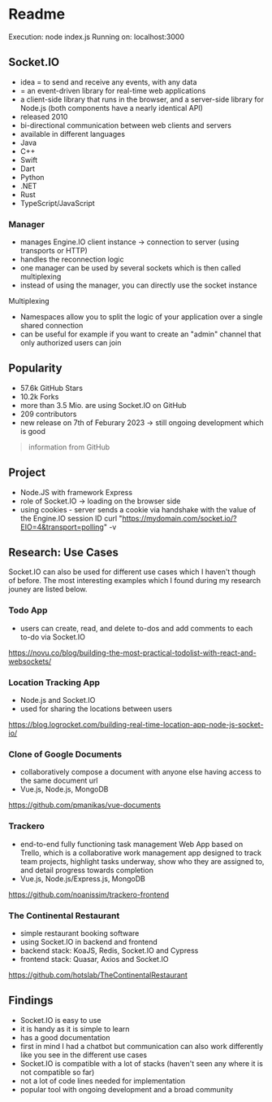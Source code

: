 # Readme

Execution: node index.js
Running on: localhost:3000

## Socket.IO

* idea = to send and receive any events, with any data 
* = an event-driven library for real-time web applications
* a client-side library that runs in the browser, and a server-side library for Node.js (both components have a nearly identical API)
* released 2010
* bi-directional communication between web clients and servers
* available in different languages
 * Java
 * C++
 * Swift
 * Dart
 * Python
 * .NET
 * Rust
 * TypeScript/JavaScript

### Manager

* manages Engine.IO client instance -> connection to server (using transports or HTTP)
* handles the reconnection logic
* one manager can be used by several sockets which is then called multiplexing
* instead of using the manager, you can directly use the socket instance

Multiplexing 

* Namespaces allow you to split the logic of your application over a single shared connection
* can be useful for example if you want to create an "admin" channel that only authorized users can join

## Popularity

* 57.6k GitHub Stars
* 10.2k Forks
* more than 3.5 Mio. are using Socket.IO on GitHub
* 209 contributors
* new release on 7th of Feburary 2023 -> still ongoing development which is good

> information from GitHub

## Project

* Node.JS with framework Express
* role of Socket.IO -> loading on the browser side
* using cookies - server sends a cookie via handshake with the value of the Engine.IO session ID curl "https://mydomain.com/socket.io/?EIO=4&transport=polling" -v


## Research: Use Cases

Socket.IO can also be used for different use cases which I haven't though of before. The most interesting examples which I found during my research jouney are listed below.

### Todo App

* users can create, read, and delete to-dos and add comments to each to-do via Socket.IO

https://novu.co/blog/building-the-most-practical-todolist-with-react-and-websockets/

### Location Tracking App

* Node.js and Socket.IO
* used for sharing the locations between users

https://blog.logrocket.com/building-real-time-location-app-node-js-socket-io/

### Clone of Google Documents

* collaboratively compose a document with anyone else having access to the same document url
* Vue.js, Node.js, MongoDB

https://github.com/pmanikas/vue-documents 

### Trackero

* end-to-end fully functioning task management Web App based on Trello, which is a collaborative work management app designed to track team projects, highlight tasks underway, show who they are assigned to, and detail progress towards completion
* Vue.js, Node.js/Express.js, MongoDB

https://github.com/noanissim/trackero-frontend

### The Continental Restaurant

* simple restaurant booking software
* using Socket.IO in backend and frontend
* backend stack: KoaJS, Redis, Socket.IO and Cypress
* frontend stack: Quasar, Axios and Socket.IO

https://github.com/hotslab/TheContinentalRestaurant

## Findings

* Socket.IO is easy to use
* it is handy as it is simple to learn 
* has a good documentation
* first in mind I had a chatbot but communication can also work differently like you see in the different use cases
* Socket.IO is compatible with a lot of stacks (haven't seen any where it is not compatible so far)
* not a lot of code lines needed for implementation
* popular tool with ongoing development and a broad community